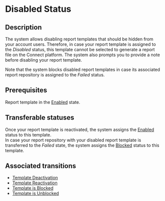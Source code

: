 # Disabled Status 
## Description
The system allows disabling report templates that should be hidden from your account users. Therefore, in case your report template is assigned to the *Disabled* status, this template cannot be selected to generate a report file on the Connect platform. The system also prompts you to provide a note before disabling your report template.

Note that the system blocks disabled report templates in case its associated report repository is assigned to the *Failed* status.
## Prerequisites
Report template in the [Enabled](s-a-enabled.html) state.
## Transferable statuses
Once your report template is reactivated, the system assigns the [Enabled](s-a-enabled.html) status to this template.  
In case your report repository with your disabled report template is transferred to the *Failed* state, the system assigns the [Blocked](s-c-blocked.html) status to this template.
## Associated transitions
* [Template Deactivation](t-2-enabled-disabled.html)
* [Template Reactivation](t-3-disabled-enabled.html)
* [Template is Blocked](t-4-enabled-disabled-blocked.html)
* [Template is Unblocked](t-5-blocked-enabled.html)
